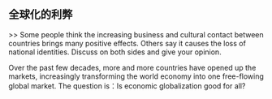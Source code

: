 ## 全球化的利弊

&gt;&gt; Some people think the increasing business and cultural contact between countries brings many positive effects. Others say it causes the loss of national identities. Discuss on both sides and give your opinion.



Over the past few decades, more and more countries have opened up the markets, increasingly transforming the world economy into one free-flowing global market. The question is：Is economic globalization good for all?

